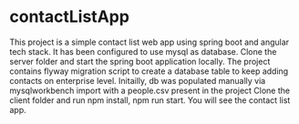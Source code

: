 # contactListApp
This project is a simple contact list web app using spring boot and angular tech stack.
It has been configured to use mysql as database.
Clone the server folder and start the spring boot application locally.
The project contains flyway migration script to create a database table to keep adding contacts on enterprise level.
Initailly, db was populated manually via mysqlworkbench import with a people.csv present in the project
Clone the client folder and run npm install, npm run start. You will see the contact list app.
